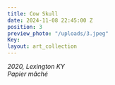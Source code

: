 ```yaml
---
title: Cow Skull
date: 2024-11-08 22:45:00 Z
position: 3
preview_photo: "/uploads/3.jpeg"
Key: 
layout: art_collection
---
```


*2020, Lexington KY* <br>
*Papier mâché*
